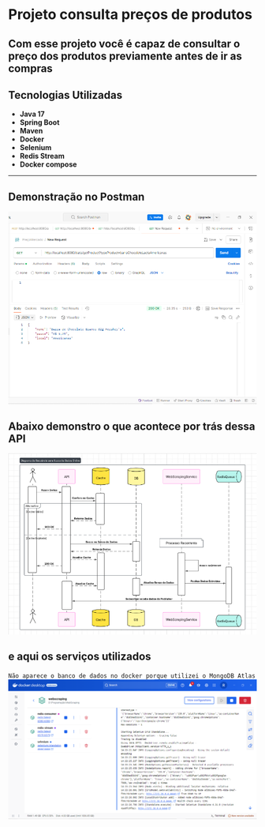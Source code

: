 # Projeto consulta preços de produtos

## Com esse projeto você é capaz de consultar o preço dos produtos previamente antes de ir as compras

## Tecnologias Utilizadas

- **Java 17**
- **Spring Boot**
- **Maven**
- **Docker**
- **Selenium**
- **Redis Stream**
- **Docker compose**

---
## Demonstração no Postman
![fotoPedido](producer/src/main/resources/PrimeiroWebScrapingFuncional.png)

## Abaixo demonstro o que acontece por trás dessa API
![diagrama](producer/src/main/resources/DiagramaDeSequencia.png)

##  e aqui os serviços utilizados

`Não aparece o banco de dados no docker porque utilizei o MongoDB Atlas`
![servicos](producer/src/main/resources/DockerCompose.png)


